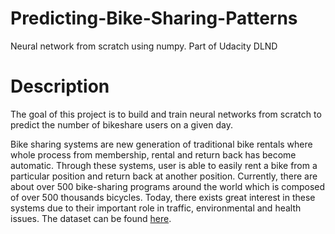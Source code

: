 # Predicting-Bike-Sharing-Patterns
Neural network from scratch using numpy. Part of Udacity DLND

# Description
The goal of this project is to build and train neural networks from scratch to predict the number of bikeshare users on a given day.

Bike sharing systems are new generation of traditional bike rentals where whole process from membership, rental and return back has become automatic. Through these systems, user is able to easily rent a bike from a particular position and return back at another position. Currently, there are about over 500 bike-sharing programs around the world which is composed of over 500 thousands bicycles. Today, there exists great interest in these systems due to their important role in traffic, environmental and health issues. The dataset can be found [here](https://archive.ics.uci.edu/ml/datasets/Bike+Sharing+Dataset).


